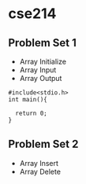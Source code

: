 # cse214
## Problem Set 1

* Array Initialize
* Array Input
* Array Output
```
#include<stdio.h>
int main(){

  return 0;
}
```

## Problem Set 2
* Array Insert
* Array Delete

